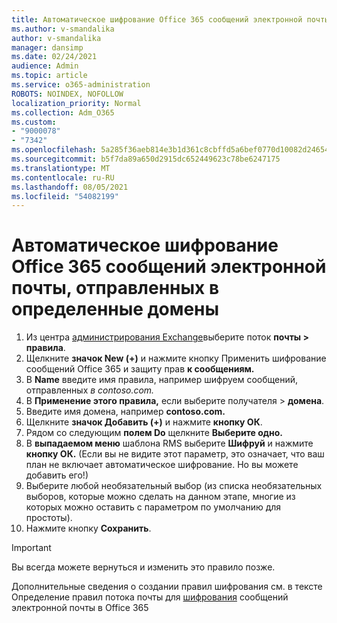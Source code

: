 ```yaml
---
title: Автоматическое шифрование Office 365 сообщений электронной почты, отправленных в определенные домены
ms.author: v-smandalika
author: v-smandalika
manager: dansimp
ms.date: 02/24/2021
audience: Admin
ms.topic: article
ms.service: o365-administration
ROBOTS: NOINDEX, NOFOLLOW
localization_priority: Normal
ms.collection: Adm_O365
ms.custom:
- "9000078"
- "7342"
ms.openlocfilehash: 5a285f36aeb814e3b1d361c8cbffd5a6bef0770d10082d24654c7bbda59ce65b
ms.sourcegitcommit: b5f7da89a650d2915dc652449623c78be6247175
ms.translationtype: MT
ms.contentlocale: ru-RU
ms.lasthandoff: 08/05/2021
ms.locfileid: "54082199"
---
```

# <a name="automatically-encrypt-office-365-email-messages-sent-to-certain-domains"></a>Автоматическое шифрование Office 365 сообщений электронной почты, отправленных в определенные домены

1. Из центра [администрирования Exchange](https://outlook.office365.com/ecp/)выберите поток **почты > правила**. 
2. Щелкните **значок New (+)** и нажмите кнопку Применить шифрование сообщений Office 365 и защиту прав **к сообщениям.**
3. В **Name** введите имя правила, например шифруем сообщений, отправленных *в contoso.com.*
4. В **Применение этого правила,** если выберите получателя > **домена**. 
5. Введите имя домена, например **contoso.com.**
6. Щелкните **значок Добавить (+)** и нажмите **кнопку ОК**.
7. Рядом со следующим **полем Do** щелкните **Выберите одно.** 
8. В **выпадаемом меню** шаблона RMS выберите **Шифруй** и нажмите **кнопку ОК.** (Если вы не видите этот параметр, это означает, что ваш план не включает автоматическое шифрование. Но вы можете добавить его!)
9. Выберите любой необязательный выбор (из списка необязательных выборов, которые можно сделать на данном этапе, многие из которых можно оставить с параметром по умолчанию для простоты).
10. Нажмите кнопку **Сохранить**.

> [!IMPORTANT]
> Вы всегда можете вернуться и изменить это правило позже.

Дополнительные сведения о создании правил шифрования см. в тексте Определение правил потока почты для [шифрования](https://docs.microsoft.com/microsoft-365/compliance/define-mail-flow-rules-to-encrypt-email) сообщений электронной почты в Office 365